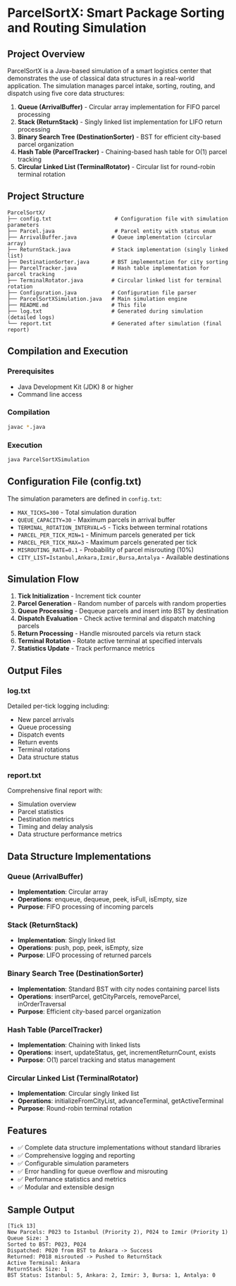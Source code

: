 # ParcelSortX: Smart Package Sorting and Routing Simulation

## Project Overview
ParcelSortX is a Java-based simulation of a smart logistics center that demonstrates the use of classical data structures in a real-world application. The simulation manages parcel intake, sorting, routing, and dispatch using five core data structures:

1. **Queue (ArrivalBuffer)** - Circular array implementation for FIFO parcel processing
2. **Stack (ReturnStack)** - Singly linked list implementation for LIFO return processing
3. **Binary Search Tree (DestinationSorter)** - BST for efficient city-based parcel organization
4. **Hash Table (ParcelTracker)** - Chaining-based hash table for O(1) parcel tracking
5. **Circular Linked List (TerminalRotator)** - Circular list for round-robin terminal rotation

## Project Structure
```
ParcelSortX/
├── config.txt                    # Configuration file with simulation parameters
├── Parcel.java                   # Parcel entity with status enum
├── ArrivalBuffer.java           # Queue implementation (circular array)
├── ReturnStack.java             # Stack implementation (singly linked list)
├── DestinationSorter.java       # BST implementation for city sorting
├── ParcelTracker.java           # Hash table implementation for parcel tracking
├── TerminalRotator.java         # Circular linked list for terminal rotation
├── Configuration.java           # Configuration file parser
├── ParcelSortXSimulation.java   # Main simulation engine
├── README.md                    # This file
├── log.txt                      # Generated during simulation (detailed logs)
└── report.txt                   # Generated after simulation (final report)
```

## Compilation and Execution

### Prerequisites
- Java Development Kit (JDK) 8 or higher
- Command line access

### Compilation
```bash
javac *.java
```

### Execution
```bash
java ParcelSortXSimulation
```

## Configuration File (config.txt)
The simulation parameters are defined in `config.txt`:

- `MAX_TICKS=300` - Total simulation duration
- `QUEUE_CAPACITY=30` - Maximum parcels in arrival buffer
- `TERMINAL_ROTATION_INTERVAL=5` - Ticks between terminal rotations
- `PARCEL_PER_TICK_MIN=1` - Minimum parcels generated per tick
- `PARCEL_PER_TICK_MAX=3` - Maximum parcels generated per tick
- `MISROUTING_RATE=0.1` - Probability of parcel misrouting (10%)
- `CITY_LIST=Istanbul,Ankara,Izmir,Bursa,Antalya` - Available destinations

## Simulation Flow
1. **Tick Initialization** - Increment tick counter
2. **Parcel Generation** - Random number of parcels with random properties
3. **Queue Processing** - Dequeue parcels and insert into BST by destination
4. **Dispatch Evaluation** - Check active terminal and dispatch matching parcels
5. **Return Processing** - Handle misrouted parcels via return stack
6. **Terminal Rotation** - Rotate active terminal at specified intervals
7. **Statistics Update** - Track performance metrics

## Output Files

### log.txt
Detailed per-tick logging including:
- New parcel arrivals
- Queue processing
- Dispatch events
- Return events
- Terminal rotations
- Data structure status

### report.txt
Comprehensive final report with:
- Simulation overview
- Parcel statistics
- Destination metrics
- Timing and delay analysis
- Data structure performance metrics

## Data Structure Implementations

### Queue (ArrivalBuffer)
- **Implementation**: Circular array
- **Operations**: enqueue, dequeue, peek, isFull, isEmpty, size
- **Purpose**: FIFO processing of incoming parcels

### Stack (ReturnStack)
- **Implementation**: Singly linked list
- **Operations**: push, pop, peek, isEmpty, size
- **Purpose**: LIFO processing of returned parcels

### Binary Search Tree (DestinationSorter)
- **Implementation**: Standard BST with city nodes containing parcel lists
- **Operations**: insertParcel, getCityParcels, removeParcel, inOrderTraversal
- **Purpose**: Efficient city-based parcel organization

### Hash Table (ParcelTracker)
- **Implementation**: Chaining with linked lists
- **Operations**: insert, updateStatus, get, incrementReturnCount, exists
- **Purpose**: O(1) parcel tracking and status management

### Circular Linked List (TerminalRotator)
- **Implementation**: Circular singly linked list
- **Operations**: initializeFromCityList, advanceTerminal, getActiveTerminal
- **Purpose**: Round-robin terminal rotation

## Features
- ✅ Complete data structure implementations without standard libraries
- ✅ Comprehensive logging and reporting
- ✅ Configurable simulation parameters
- ✅ Error handling for queue overflow and misrouting
- ✅ Performance statistics and metrics
- ✅ Modular and extensible design

## Sample Output
```
[Tick 13]
New Parcels: P023 to Istanbul (Priority 2), P024 to Izmir (Priority 1)
Queue Size: 3
Sorted to BST: P023, P024
Dispatched: P020 from BST to Ankara -> Success
Returned: P018 misrouted -> Pushed to ReturnStack
Active Terminal: Ankara
ReturnStack Size: 1
BST Status: Istanbul: 5, Ankara: 2, Izmir: 3, Bursa: 1, Antalya: 0
```

